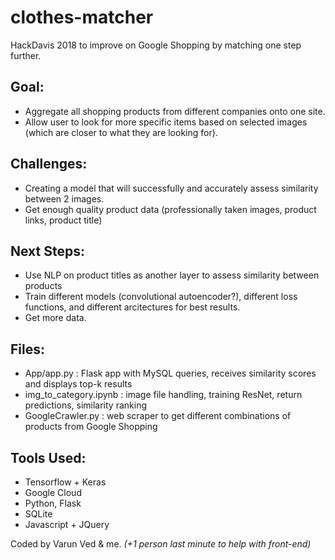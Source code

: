 # clothes-matcher
HackDavis 2018 to improve on Google Shopping by matching one step further.

## Goal:
* Aggregate all shopping products from different companies onto one site.
* Allow user to look for more specific items based on selected images (which are closer to what they are looking for).

## Challenges:
* Creating a model that will successfully and accurately assess similarity between 2 images.
* Get enough quality product data (professionally taken images, product links, product title)

## Next Steps:
* Use NLP on product titles as another layer to assess similarity between products
* Train different models (convolutional autoencoder?), different loss functions, and different arcitectures for best results.
* Get more data.

## Files:
* App/app.py : Flask app with MySQL queries, receives similarity scores and displays top-k results
* img_to_category.ipynb : image file handling, training ResNet, return predictions, similarity ranking
* GoogleCrawler.py : web scraper to get different combinations of products from Google Shopping

## Tools Used:
* Tensorflow + Keras
* Google Cloud
* Python, Flask
* SQLite
* Javascript + JQuery


Coded by Varun Ved & me. *(+1 person last minute to help with front-end)*
